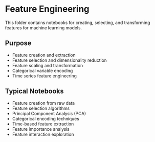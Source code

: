 # Feature Engineering

This folder contains notebooks for creating, selecting, and transforming features for machine learning models.

## Purpose
- Feature creation and extraction
- Feature selection and dimensionality reduction
- Feature scaling and transformation
- Categorical variable encoding
- Time series feature engineering

## Typical Notebooks
- Feature creation from raw data
- Feature selection algorithms
- Principal Component Analysis (PCA)
- Categorical encoding techniques
- Time-based feature extraction
- Feature importance analysis
- Feature interaction exploration
